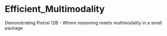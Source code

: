 # Efficient_Multimodality
Demonstrating Pixtral 12B - Where reasoning meets multimodality in a small package
